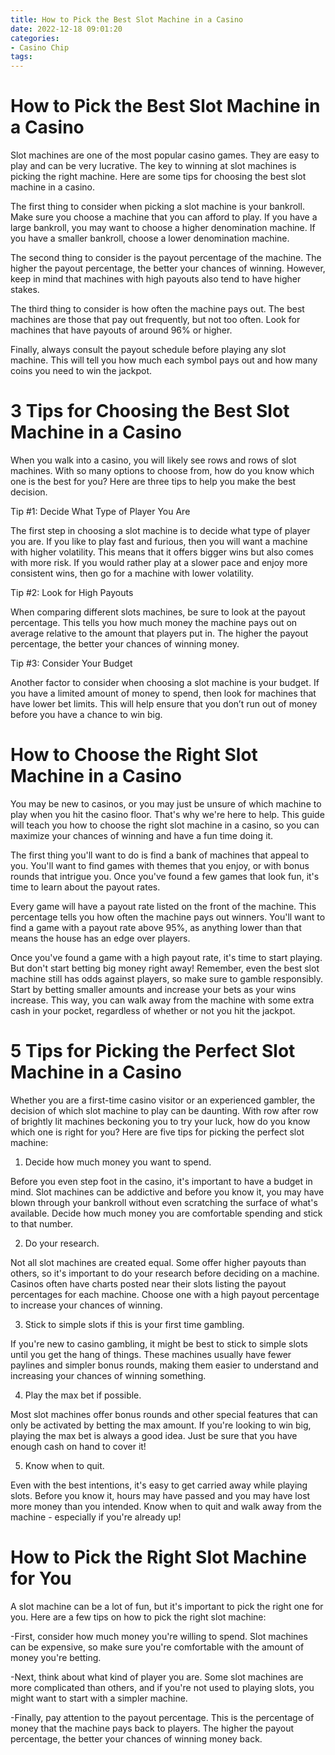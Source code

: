```yaml
---
title: How to Pick the Best Slot Machine in a Casino
date: 2022-12-18 09:01:20
categories:
- Casino Chip
tags:
---
```



#  How to Pick the Best Slot Machine in a Casino

Slot machines are one of the most popular casino games. They are easy to play and can be very lucrative. The key to winning at slot machines is picking the right machine. Here are some tips for choosing the best slot machine in a casino.

The first thing to consider when picking a slot machine is your bankroll. Make sure you choose a machine that you can afford to play. If you have a large bankroll, you may want to choose a higher denomination machine. If you have a smaller bankroll, choose a lower denomination machine.

The second thing to consider is the payout percentage of the machine. The higher the payout percentage, the better your chances of winning. However, keep in mind that machines with high payouts also tend to have higher stakes.

The third thing to consider is how often the machine pays out. The best machines are those that pay out frequently, but not too often. Look for machines that have payouts of around 96% or higher.

Finally, always consult the payout schedule before playing any slot machine. This will tell you how much each symbol pays out and how many coins you need to win the jackpot.

#  3 Tips for Choosing the Best Slot Machine in a Casino 

When you walk into a casino, you will likely see rows and rows of slot machines. With so many options to choose from, how do you know which one is the best for you? Here are three tips to help you make the best decision.

Tip #1: Decide What Type of Player You Are

The first step in choosing a slot machine is to decide what type of player you are. If you like to play fast and furious, then you will want a machine with higher volatility. This means that it offers bigger wins but also comes with more risk. If you would rather play at a slower pace and enjoy more consistent wins, then go for a machine with lower volatility.

Tip #2: Look for High Payouts 

When comparing different slots machines, be sure to look at the payout percentage. This tells you how much money the machine pays out on average relative to the amount that players put in. The higher the payout percentage, the better your chances of winning money.

Tip #3: Consider Your Budget 

Another factor to consider when choosing a slot machine is your budget. If you have a limited amount of money to spend, then look for machines that have lower bet limits. This will help ensure that you don’t run out of money before you have a chance to win big.

#  How to Choose the Right Slot Machine in a Casino 

You may be new to casinos, or you may just be unsure of which machine to play when you hit the casino floor. That's why we're here to help. This guide will teach you how to choose the right slot machine in a casino, so you can maximize your chances of winning and have a fun time doing it.

The first thing you'll want to do is find a bank of machines that appeal to you. You'll want to find games with themes that you enjoy, or with bonus rounds that intrigue you. Once you've found a few games that look fun, it's time to learn about the payout rates.

Every game will have a payout rate listed on the front of the machine. This percentage tells you how often the machine pays out winners. You'll want to find a game with a payout rate above 95%, as anything lower than that means the house has an edge over players.

Once you've found a game with a high payout rate, it's time to start playing. But don't start betting big money right away! Remember, even the best slot machine still has odds against players, so make sure to gamble responsibly. Start by betting smaller amounts and increase your bets as your wins increase. This way, you can walk away from the machine with some extra cash in your pocket, regardless of whether or not you hit the jackpot.

#  5 Tips for Picking the Perfect Slot Machine in a Casino 

Whether you are a first-time casino visitor or an experienced gambler, the decision of which slot machine to play can be daunting. With row after row of brightly lit machines beckoning you to try your luck, how do you know which one is right for you? Here are five tips for picking the perfect slot machine:

1) Decide how much money you want to spend.

Before you even step foot in the casino, it's important to have a budget in mind. Slot machines can be addictive and before you know it, you may have blown through your bankroll without even scratching the surface of what's available. Decide how much money you are comfortable spending and stick to that number.

2) Do your research.

Not all slot machines are created equal. Some offer higher payouts than others, so it's important to do your research before deciding on a machine. Casinos often have charts posted near their slots listing the payout percentages for each machine. Choose one with a high payout percentage to increase your chances of winning.

3) Stick to simple slots if this is your first time gambling.

If you're new to casino gambling, it might be best to stick to simple slots until you get the hang of things. These machines usually have fewer paylines and simpler bonus rounds, making them easier to understand and increasing your chances of winning something.

4) Play the max bet if possible.

Most slot machines offer bonus rounds and other special features that can only be activated by betting the max amount. If you're looking to win big, playing the max bet is always a good idea. Just be sure that you have enough cash on hand to cover it!

5) Know when to quit.

Even with the best intentions, it's easy to get carried away while playing slots. Before you know it, hours may have passed and you may have lost more money than you intended. Know when to quit and walk away from the machine - especially if you're already up!

#  How to Pick the Right Slot Machine for You

A slot machine can be a lot of fun, but it's important to pick the right one for you. Here are a few tips on how to pick the right slot machine:

-First, consider how much money you're willing to spend. Slot machines can be expensive, so make sure you're comfortable with the amount of money you're betting.

-Next, think about what kind of player you are. Some slot machines are more complicated than others, and if you're not used to playing slots, you might want to start with a simpler machine.

-Finally, pay attention to the payout percentage. This is the percentage of money that the machine pays back to players. The higher the payout percentage, the better your chances of winning money back.